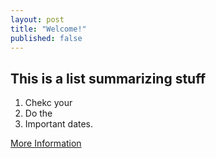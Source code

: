 ```yaml
---
layout: post
title: "Welcome!"
published: false
---
```


## This is a list summarizing stuff

1. Chekc your 
2. Do the 
3. Important dates.

[More Information](https://docs.google.com/document/d/1E8tnDQvYip8LxUvosuN1hpahuZSuXeMT2xGMY7eDU9Q/edit?usp=sharing)

